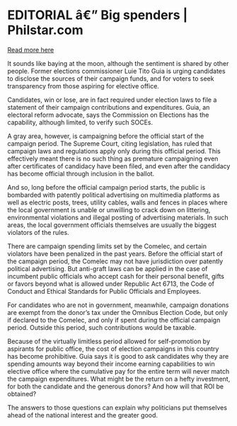 # EDITORIAL â€” Big spenders | Philstar.com

[Read more here](https://www.philstar.com/opinion/2025/01/18/2414985/editorial-big-spenders)

It sounds like baying at the moon, although the sentiment is shared by other people. Former elections commissioner Luie Tito Guia is urging candidates to disclose the sources of their campaign funds, and for voters to seek transparency from those aspiring for elective office.

Candidates, win or lose, are in fact required under election laws to file a statement of their campaign contributions and expenditures. Guia, an electoral reform advocate, says the Commission on Elections has the capability, although limited, to verify such SOCEs.

A gray area, however, is campaigning before the official start of the campaign period. The Supreme Court, citing legislation, has ruled that campaign laws and regulations apply only during this official period. This effectively meant there is no such thing as premature campaigning even after certificates of candidacy have been filed, and even after the candidacy has become official through inclusion in the ballot.

And so, long before the official campaign period starts, the public is bombarded with patently political advertising on multimedia platforms as well as electric posts, trees, utility cables, walls and fences in places where the local government is unable or unwilling to crack down on littering, environmental violations and illegal posting of advertising materials. In such areas, the local government officials themselves are usually the biggest violators of the rules.

There are campaign spending limits set by the Comelec, and certain violators have been penalized in the past years. Before the official start of the campaign period, the Comelec may not have jurisdiction over patently political advertising. But anti-graft laws can be applied in the case of incumbent public officials who accept cash for their personal benefit, gifts or favors beyond what is allowed under Republic Act 6713, the Code of Conduct and Ethical Standards for Public Officials and Employees.

For candidates who are not in government, meanwhile, campaign donations are exempt from the donor’s tax under the Omnibus Election Code, but only if declared to the Comelec, and only if spent during the official campaign period. Outside this period, such contributions would be taxable.

Because of the virtually limitless period allowed for self-promotion by aspirants for public office, the cost of election campaigns in this country has become prohibitive. Guia says it is good to ask candidates why they are spending amounts way beyond their income earning capabilities to win elective office where the cumulative pay for the entire term will never match the campaign expenditures. What might be the return on a hefty investment, for both the candidate and the generous donors? And how will that ROI be obtained?

The answers to those questions can explain why politicians put themselves ahead of the national interest and the greater good.